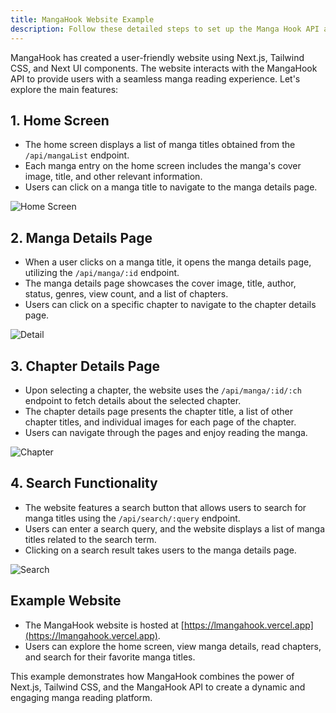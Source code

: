 ```yaml
---
title: MangaHook Website Example
description: Follow these detailed steps to set up the Manga Hook API and Next.js client application on your local machine. This guide assumes you have Git, Node.js, and npm installed.
---
```

MangaHook has created a user-friendly website using Next.js, Tailwind CSS, and Next UI components. The website interacts with the MangaHook API to provide users with a seamless manga reading experience. Let's explore the main features:

## 1. Home Screen

- The home screen displays a list of manga titles obtained from the `/api/mangaList` endpoint.
- Each manga entry on the home screen includes the manga's cover image, title, and other relevant information.
- Users can click on a manga title to navigate to the manga details page.

![Home Screen](/screenshot/list.png)
## 2. Manga Details Page

- When a user clicks on a manga title, it opens the manga details page, utilizing the `/api/manga/:id` endpoint.
- The manga details page showcases the cover image, title, author, status, genres, view count, and a list of chapters.
- Users can click on a specific chapter to navigate to the chapter details page.

![Detail](/screenshot/detail.png)
## 3. Chapter Details Page

- Upon selecting a chapter, the website uses the `/api/manga/:id/:ch` endpoint to fetch details about the selected chapter.
- The chapter details page presents the chapter title, a list of other chapter titles, and individual images for each page of the chapter.
- Users can navigate through the pages and enjoy reading the manga.

![Chapter](/screenshot/chapter.png)
## 4. Search Functionality

- The website features a search button that allows users to search for manga titles using the `/api/search/:query` endpoint.
- Users can enter a search query, and the website displays a list of manga titles related to the search term.
- Clicking on a search result takes users to the manga details page.

![Search](/screenshot/search.png)
## Example Website

- The MangaHook website is hosted at [https://lmangahook.vercel.app](https://lmangahook.vercel.app).
- Users can explore the home screen, view manga details, read chapters, and search for their favorite manga titles.

This example demonstrates how MangaHook combines the power of Next.js, Tailwind CSS, and the MangaHook API to create a dynamic and engaging manga reading platform.
